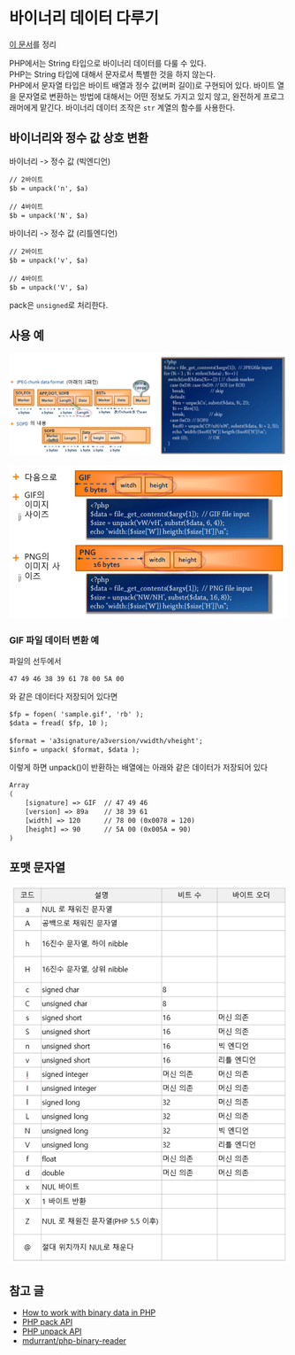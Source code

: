 # 바이너리 데이터 다루기
[이 문서](https://www.slideshare.net/yoyayoya1/php-10133775 )를 정리  
  
PHP에서는 String 타입으로 바이너리 데이터를 다룰 수 있다.  
PHP는 String 타입에 대해서 문자로서 특별한 것을 하지 않는다.  
PHP에서 문자열 타입은 바이트 배열과 정수 값(버퍼 길이)로 구현되어 있다. 바이트 열을 문자열로 변환하는 방법에 대해서는 어떤 정보도 가지고 있지 않고, 완전하게 프로그래머에게 맡긴다. 
바이너리 데이터 조작은 `str` 계열의 함수를 사용한다.  
    
    
## 바이너리와 정수 값 상호 변환
바이너리 -> 정수 값 (빅엔디언)   
```
// 2바이트
$b = unpack('n', $a)

// 4바이트
$b = unpack('N', $a)
```
  
바이너리 -> 정수 값 (리틀엔디언)   
```
// 2바이트
$b = unpack('v', $a)

// 4바이트
$b = unpack('V', $a)
```
  
pack은 `unsigned`로 처리한다.  
  

## 사용 예 
![pack](./images/001.png)    
  
![pack](./images/002.png)      
  

### GIF 파일 데이터 변환 예
파일의 선두에서  
```
47 49 46 38 39 61 78 00 5A 00
```
와 같은 데이터다 저장되어 있다면  
```
$fp = fopen( 'sample.gif', 'rb' );
$data = fread( $fp, 10 );

$format = 'a3signature/a3version/vwidth/vheight';
$info = unpack( $format, $data );
```
  
이렇게 하면 unpack()이 반환하는 배열에는 아래와 같은 데이터가 저장되어 있다  
```
Array
(
    [signature] => GIF  // 47 49 46
    [version] => 89a    // 38 39 61
    [width] => 120      // 78 00 (0x0078 = 120)
    [height] => 90      // 5A 00 (0x005A = 90)
)
```
  
  

## 포맷 문자열
![pack](./images/003.png)      
  

## 참고 글
- [How to work with binary data in PHP](https://blog-en.openalfa.com/how-to-work-with-binary-data-in-php )
- [PHP pack API](https://www.php.net/manual/ja/function.pack.php )
- [PHP unpack API](https://www.php.net/manual/ja/function.unpack.php )  
- [mdurrant/php-binary-reader](https://github.com/mdurrant/php-binary-reader )  